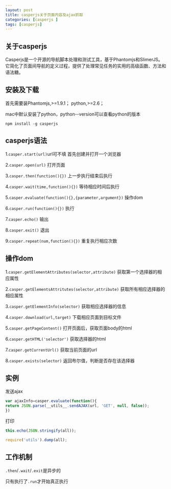 ```yaml
---
layout: post
title: casperjs关于页面内容及ajax抓取
categories: [casperjs ]
tags: [casperjs]
---
```


## 关于casperjs

Casperjs是一个开源的导航脚本处理和测试工具，基于Phantomjs和SlimerJS。它简化了页面间导航的定义过程，提供了处理常见任务的实用的高级函数、方法和语法糖。

## 安装及下载

首先需要装Phantomjs,>=1.9.1；
python,>=2.6；

mac中默认安装了python，python--version可以查看python的版本

`npm install -g casperjs`

## casperjs语法

1.`casper.start(url)`url可不填 
首先创建并打开一个浏览器

2.`casper.open(url)`
打开页面

3.`casper.then(function(){})`
上一步执行结束后执行

4.`casper.wait(time,function(){})`
等待相应时间后执行

5.`casper.evaluate(function(){},{parameter,argument})`
操作dom

6.`casper.run(function(){})`
执行

7.`casper.echo()`
输出

8.`casper.exit()`
退出

9.`casper.repeat(num,function(){})`
重复执行相应次数


## 操作dom

1.`casper.getElementAttributes(selector,attribute)`
获取第一个选择器的相应属性

2.`casper.getElementsAttritutes(selector,attribute)`
获取所有相应选择器的相应属性

3.`casper.getElementInfo(selector)`
获取相应选择器的信息

4.`casper.download(url,target)`
下载相应页面到目标文件

5.`casper.getPageContent()`
打开页面后，获取页面body的html

6.`casper.getHTML('selector')`
获取选择器的html

7.`casper.getCurrentUrl()`
获取当前页面的url

8.`casper.exists(selector)`
返回布尔值，判断是否存在该选择器

## 实例

发送ajax

```js
var ajaxInfo=casper.evaluate(function(){
return JSON.parse(__utils__.sendAJAX(url, 'GET', null, false));
})
```

打印

```js        
this.echo(JSON.stringify(all));
```

```js
require('utils').dump(all);
```

## 工作机制

`.then`/`.wait`/`.exit`是异步的

只有执行了`.run`才开始真正执行
